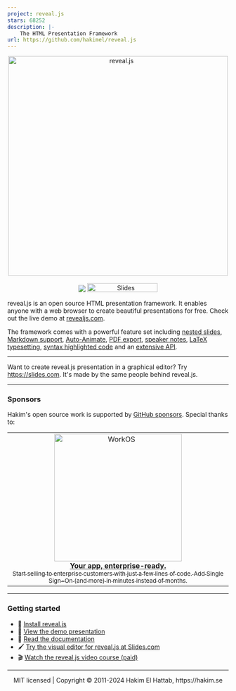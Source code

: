 ```yaml
---
project: reveal.js
stars: 68252
description: |-
    The HTML Presentation Framework
url: https://github.com/hakimel/reveal.js
---
```


<p align="center">
  <a href="https://revealjs.com">
  <img src="https://hakim-static.s3.amazonaws.com/reveal-js/logo/v1/reveal-black-text-sticker.png" alt="reveal.js" width="500">
  </a>
  <br><br>
  <a href="https://github.com/hakimel/reveal.js/actions"><img src="https://github.com/hakimel/reveal.js/workflows/tests/badge.svg"></a>
  <a href="https://slides.com/"><img src="https://s3.amazonaws.com/static.slid.es/images/slides-github-banner-320x40.png?1" alt="Slides" width="160" height="20"></a>
</p>

reveal.js is an open source HTML presentation framework. It enables anyone with a web browser to create beautiful presentations for free. Check out the live demo at [revealjs.com](https://revealjs.com/).

The framework comes with a powerful feature set including [nested slides](https://revealjs.com/vertical-slides/), [Markdown support](https://revealjs.com/markdown/), [Auto-Animate](https://revealjs.com/auto-animate/), [PDF export](https://revealjs.com/pdf-export/), [speaker notes](https://revealjs.com/speaker-view/), [LaTeX typesetting](https://revealjs.com/math/), [syntax highlighted code](https://revealjs.com/code/) and an [extensive API](https://revealjs.com/api/).

---

Want to create reveal.js presentation in a graphical editor? Try <https://slides.com>. It's made by the same people behind reveal.js.

---

### Sponsors
Hakim's open source work is supported by <a href="https://github.com/sponsors/hakimel">GitHub sponsors</a>. Special thanks to:
<div align="center">
  <table>
    <td align="center">
      <a href="https://workos.com/?utm_campaign=github_repo&utm_medium=referral&utm_content=revealjs&utm_source=github">
        <div>
          <img src="https://user-images.githubusercontent.com/629429/151508669-efb4c3b3-8fe3-45eb-8e47-e9510b5f0af1.svg" width="290" alt="WorkOS">
        </div>
        <b>Your app, enterprise-ready.</b>
        <div>
          <sub>Start selling to enterprise customers with just a few lines of code. Add Single Sign-On (and more) in minutes instead of months.</sup>
        </div>
      </a>
    </td>
  </table>
</div>

---

### Getting started
- 🚀 [Install reveal.js](https://revealjs.com/installation)
- 👀 [View the demo presentation](https://revealjs.com/demo)
- 📖 [Read the documentation](https://revealjs.com/markup/)
- 🖌 [Try the visual editor for reveal.js at Slides.com](https://slides.com/)
- 🎬 [Watch the reveal.js video course (paid)](https://revealjs.com/course)

--- 
<div align="center">
  MIT licensed | Copyright © 2011-2024 Hakim El Hattab, https://hakim.se
</div>

